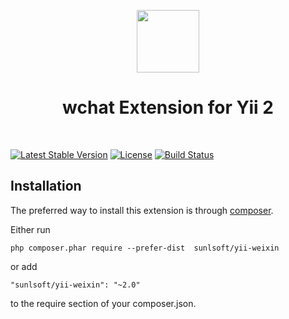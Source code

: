 <p align="center">
    <a href="https://github.com/yiisoft" target="_blank">
        <img src="https://avatars0.githubusercontent.com/u/993323" height="100px">
    </a>
    <h1 align="center">wchat Extension for Yii 2</h1>
    <br>
</p>

[![Latest Stable Version](https://poser.pugx.org/sunlsoft/yii-weixin/v/stable)](https://packagist.org/packages/sunlsoft/yii-weixin)
[![License](https://poser.pugx.org/sunlsoft/yii-weixin/license)](https://packagist.org/packages/sunlsoft/yii-weixin)
[![Build Status](https://travis-ci.org/sunlsoft/yii-weixin.svg?branch=master)](https://travis-ci.org/sunlsoft/yii-weixin)


Installation
------------

The preferred way to install this extension is through [composer](http://getcomposer.org/download/).

Either run

```
php composer.phar require --prefer-dist  sunlsoft/yii-weixin
```

or add

```
"sunlsoft/yii-weixin": "~2.0"
```

to the require section of your composer.json.